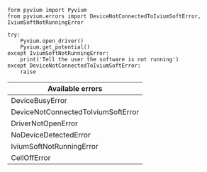 
```
form pyvium import Pyvium
from pyvium.errors import DeviceNotConnectedToIviumSoftError, IviumSoftNotRunningError

try:
    Pyvium.open_driver()
    Pyvium.get_potential()
except IviumSoftNotRunningError:
    print('Tell the user the software is not running')
except DeviceNotConnectedToIviumSoftError:
    raise

```


| Available errors                      |
| ------------------------------------- |
| DeviceBusyError                       |
| DeviceNotConnectedToIviumSoftError    |
| DriverNotOpenError                    |
| NoDeviceDetectedError                 |
| IviumSoftNotRunningError              |
| CellOffError                          |